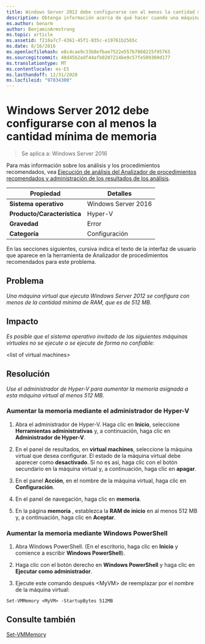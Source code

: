 ```yaml
---
title: Windows Server 2012 debe configurarse con al menos la cantidad mínima de memoria
description: Obtenga información acerca de qué hacer cuando una máquina virtual que ejecuta Windows Server 2012 se configura con menos de la cantidad mínima de RAM, que es de 512 MB.
ms.author: benarm
author: BenjaminArmstrong
ms.topic: article
ms.assetid: f218a7c7-4361-45f1-835c-e19761b2565c
ms.date: 8/16/2016
ms.openlocfilehash: e8c4cae9c33b8efbae7522e557b7860225f95765
ms.sourcegitcommit: 48d45b2adf44afb0207214be9c57fe589360d177
ms.translationtype: MT
ms.contentlocale: es-ES
ms.lasthandoff: 12/31/2020
ms.locfileid: "97834300"
---
```

# <a name="windows-server-2012-should-be-configured-with-at-least-the-minimum-amount-of-memory"></a>Windows Server 2012 debe configurarse con al menos la cantidad mínima de memoria

>Se aplica a: Windows Server 2016

Para más información sobre los análisis y los procedimientos recomendados, vea [Ejecución de análisis del Analizador de procedimientos recomendados y administración de los resultados de los análisis](https://go.microsoft.com/fwlink/p/?LinkID=223177).

|Propiedad|Detalles|
|-|-|
|**Sistema operativo**|Windows Server 2016|
|**Producto/Característica**|Hyper-V|
|**Gravedad**|Error|
|**Categoría**|Configuración|

En las secciones siguientes, cursiva indica el texto de la interfaz de usuario que aparece en la herramienta de Analizador de procedimientos recomendados para este problema.

## <a name="issue"></a>**Problema**
*Una máquina virtual que ejecuta Windows Server 2012 se configura con menos de la cantidad mínima de RAM, que es de 512 MB.*

## <a name="impact"></a>**Impacto**
*Es posible que el sistema operativo invitado de las siguientes máquinas virtuales no se ejecute o se ejecute de forma no confiable:*

\<list of virtual machines>

## <a name="resolution"></a>**Resolución**
*Use el administrador de Hyper-V para aumentar la memoria asignada a esta máquina virtual al menos 512 MB.*

### <a name="increase-the-memory-using-hyper-v-manager"></a>Aumentar la memoria mediante el administrador de Hyper-V

1.  Abra el administrador de Hyper-V. Haga clic en **Inicio**, seleccione **Herramientas administrativas** y, a continuación, haga clic en **Administrador de Hyper-V**.

2.  En el panel de resultados, en **virtual machines**, seleccione la máquina virtual que desea configurar. El estado de la máquina virtual debe aparecer como **desactivado**. Si no es así, haga clic con el botón secundario en la máquina virtual y, a continuación, haga clic en **apagar**.

3.  En el panel **Acción**, en el nombre de la máquina virtual, haga clic en **Configuración**.

4.  En el panel de navegación, haga clic en **memoria**.

5.  En la página **memoria** , establezca la **RAM de inicio** en al menos 512 MB y, a continuación, haga clic en **Aceptar**.

### <a name="increase-the-memory-using-windows-powershell"></a>Aumentar la memoria mediante Windows PowerShell

1.  Abra Windows PowerShell. (En el escritorio, haga clic en **Inicio** y comience a escribir **Windows PowerShell**).

2.  Haga clic con el botón derecho en **Windows PowerShell** y haga clic en **Ejecutar como administrador**.

3.  Ejecute este comando después \<MyVM> de reemplazar por el nombre de la máquina virtual:

```
Set-VMMemory <MyVM> -StartupBytes 512MB
```

## <a name="see-also"></a>Consulte también
[Set-VMMemory](/powershell/module/hyper-v/set-vmmemory)
